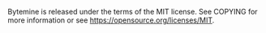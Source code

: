 Bytemine is released under the terms of the MIT license. See COPYING for more information or see https://opensource.org/licenses/MIT.
